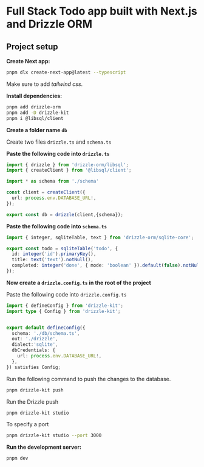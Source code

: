 # Full Stack Todo app built with Next.js and Drizzle ORM

## Project setup

**Create Next app:**

```bash
pnpm dlx create-next-app@latest --typescript
```

Make sure to add *tailwind css*.

**Install dependencies:**

```bash
pnpm add drizzle-orm
pnpm add -D drizzle-kit
pnpm i @libsql/client
```

**Create a folder name `db`**

Create two files `drizzle.ts` and `schema.ts`

**Paste the following code into `drizzle.ts`**

```ts
import { drizzle } from 'drizzle-orm/libsql';
import { createClient } from '@libsql/client';

import * as schema from './schema'

const client = createClient({
  url: process.env.DATABASE_URL!,
});

export const db = drizzle(client,{schema});
```

**Paste the following code into `schema.ts`**

```ts
import { integer, sqliteTable, text } from 'drizzle-orm/sqlite-core';

export const todo = sqliteTable('todo', {
  id: integer('id').primaryKey(),
  title: text('text').notNull(),
  completed: integer('done', { mode: 'boolean' }).default(false).notNull(),
});
```

**Now create a `drizzle.config.ts` in the root of the project**

Paste the following code into `drizzle.config.ts`

```ts
import { defineConfig } from 'drizzle-kit';
import type { Config } from 'drizzle-kit';


export default defineConfig({
  schema: './db/schema.ts',
  out: './drizzle',
  dialect:'sqlite',
  dbCredentials: {
    url: process.env.DATABASE_URL!,
  },
}) satisfies Config;
```

Run the following command to push the changes to the database.

```bash
pnpm drizzle-kit push
```

Run the Drizzle push

```bash
pnpm drizzle-kit studio
```

To specify a port

```bash
pnpm drizzle-kit studio --port 3000
```

**Run the development server:**

```bash
pnpm dev
```
